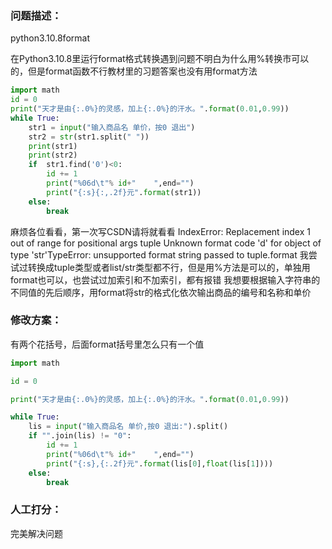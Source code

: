 ### 问题描述：
<p>python3.10.8format</p>
在Python3.10.8里运行format格式转换遇到问题不明白为什么用%转换市可以的，但是format函数不行教材里的习题答案也没有用format方法

```python
import math
id = 0
print("天才是由{:.0%}的灵感，加上{:.0%}的汗水。".format(0.01,0.99))
while True:
    str1 = input("输入商品名 单价，按0 退出")
    str2 = str(str1.split(" "))
    print(str1)
    print(str2)
    if  str1.find('0')<0:
        id += 1
        print("%06d\t"% id+"    ",end="")
        print("{:s}{:,.2f}元".format(str1))
    else:
        break


```
麻烦各位看看，第一次写CSDN请将就看看
IndexError: Replacement index 1 out of range for positional args tuple
Unknown format code 'd' for object of type 'str'TypeError: unsupported format string passed to tuple.format
我尝试过转换成tuple类型或者list/str类型都不行，但是用%方法是可以的，单独用format也可以，也尝试过加索引和不加索引，都有报错
我想要根据输入字符串的不同值的先后顺序，用format将str的格式化依次输出商品的编号和名称和单价 
### 修改方案：
有两个花括号，后面format括号里怎么只有一个值

```python
import math

id = 0

print("天才是由{:.0%}的灵感，加上{:.0%}的汗水。".format(0.01,0.99))

while True:
    lis = input("输入商品名 单价,按0 退出:").split()
    if "".join(lis) != "0":
        id += 1
        print("%06d\t"% id+"    ",end="")
        print("{:s},{:.2f}元".format(lis[0],float(lis[1])))
    else:
        break

```

### 人工打分：
完美解决问题